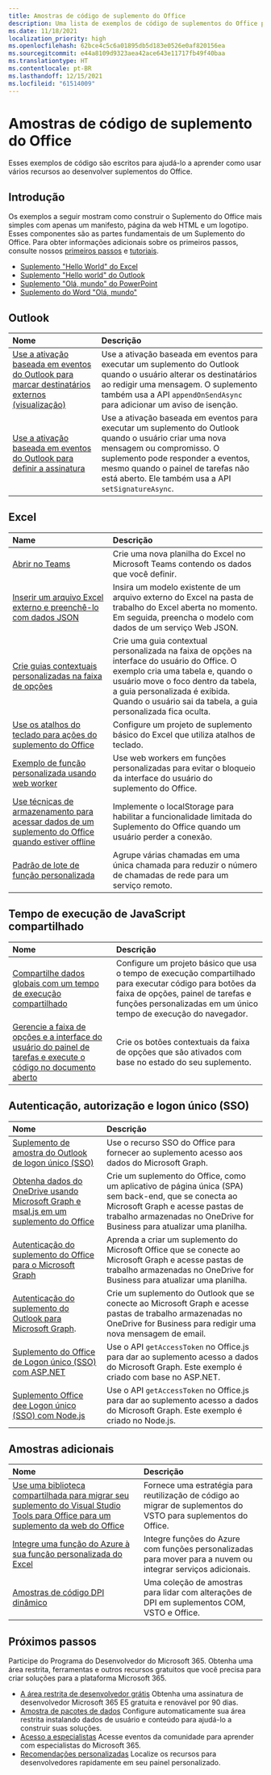 ```yaml
---
title: Amostras de código de suplemento do Office
description: Uma lista de exemplos de código de suplementos do Office para ajudá-lo a aprender e criar seus próprios suplementos.
ms.date: 11/18/2021
localization_priority: high
ms.openlocfilehash: 62bce4c5c6a01895db5d183e0526e0af820156ea
ms.sourcegitcommit: e44a8109d9323aea42ace643e11717fb49f40baa
ms.translationtype: HT
ms.contentlocale: pt-BR
ms.lasthandoff: 12/15/2021
ms.locfileid: "61514009"
---
```

# <a name="office-add-in-code-samples"></a>Amostras de código de suplemento do Office

Esses exemplos de código são escritos para ajudá-lo a aprender como usar vários recursos ao desenvolver suplementos do Office.

## <a name="getting-started"></a>Introdução

Os exemplos a seguir mostram como construir o Suplemento do Office mais simples com apenas um manifesto, página da web HTML e um logotipo. Esses componentes são as partes fundamentais de um Suplemento do Office. Para obter informações adicionais sobre os primeiros passos, consulte nossos [primeiros passos](../quickstarts/excel-quickstart-jquery.md) e [tutoriais](/search/?terms=tutorial&scope=Office%20Add-ins).

* [Suplemento "Hello World" do Excel](https://github.com/OfficeDev/PnP-OfficeAddins/tree/main/Samples/hello-world/excel-hello-world)
* [Suplemento "Hello world" do Outlook](https://github.com/OfficeDev/PnP-OfficeAddins/tree/main/Samples/hello-world/outlook-hello-world)
* [Suplemento "Olá, mundo" do PowerPoint](https://github.com/OfficeDev/PnP-OfficeAddins/tree/main/Samples/hello-world/powerpoint-hello-world)
* [Suplemento do Word "Olá, mundo"](https://github.com/OfficeDev/PnP-OfficeAddins/tree/main/Samples/hello-world/word-hello-world)

## <a name="outlook"></a>Outlook

| Nome                | Descrição         |
|:--------------------|:--------------------|
| [Use a ativação baseada em eventos do Outlook para marcar destinatários externos (visualização)](/samples/officedev/pnp-officeaddins/outlook-add-in-tag-external-recipients) | Use a ativação baseada em eventos para executar um suplemento do Outlook quando o usuário alterar os destinatários ao redigir uma mensagem. O suplemento também usa a API `appendOnSendAsync` para adicionar um aviso de isenção. |
| [Use a ativação baseada em eventos do Outlook para definir a assinatura](/samples/officedev/pnp-officeaddins/outlook-add-in-set-signature/) | Use a ativação baseada em eventos para executar um suplemento do Outlook quando o usuário criar uma nova mensagem ou compromisso. O suplemento pode responder a eventos, mesmo quando o painel de tarefas não está aberto. Ele também usa a API `setSignatureAsync`. |

## <a name="excel"></a>Excel

| Name                | Descrição         |
|:--------------------|:--------------------|
| [Abrir no Teams](/samples/officedev/pnp-officeaddins/office-excel-add-in-open-in-teams/) | Crie uma nova planilha do Excel no Microsoft Teams contendo os dados que você definir.|
| [Inserir um arquivo Excel externo e preenchê-lo com dados JSON](/samples/officedev/pnp-officeaddins/excel-add-in-insert-external-file/)  | Insira um modelo existente de um arquivo externo do Excel na pasta de trabalho do Excel aberta no momento. Em seguida, preencha o modelo com dados de um serviço Web JSON. |
| [Crie guias contextuais personalizadas na faixa de opções](/samples/officedev/pnp-officeaddins/office-add-in-contextual-tabs/) | Crie uma guia contextual personalizada na faixa de opções na interface do usuário do Office. O exemplo cria uma tabela e, quando o usuário move o foco dentro da tabela, a guia personalizada é exibida. Quando o usuário sai da tabela, a guia personalizada fica oculta. |
| [Use os atalhos do teclado para ações do suplemento do Office](/samples/officedev/pnp-officeaddins/office-add-in-keyboard-shortcuts) | Configure um projeto de suplemento básico do Excel que utiliza atalhos de teclado. |
| [Exemplo de função personalizada usando web worker](/samples/officedev/pnp-officeaddins/excel-custom-function-web-worker-pattern/) | Use web workers em funções personalizadas para evitar o bloqueio da interface do usuário do suplemento do Office. |
| [Use técnicas de armazenamento para acessar dados de um suplemento do Office quando estiver offline](/samples/officedev/pnp-officeaddins/use-storage-techniques-to-access-data-from-an-office-add-in-when-offline/) | Implemente o localStorage para habilitar a funcionalidade limitada do Suplemento do Office quando um usuário perder a conexão. |
| [Padrão de lote de função personalizada](/samples/officedev/pnp-officeaddins/excel-custom-function-batching-pattern/)| Agrupe várias chamadas em uma única chamada para reduzir o número de chamadas de rede para um serviço remoto.|

## <a name="shared-javascript-runtime"></a>Tempo de execução de JavaScript compartilhado

| Nome                | Descrição         |
|:--------------------|:--------------------|
[Compartilhe dados globais com um tempo de execução compartilhado](/samples/officedev/pnp-officeaddins/office-add-in-shared-runtime-global-data/) | Configure um projeto básico que usa o tempo de execução compartilhado para executar código para botões da faixa de opções, painel de tarefas e funções personalizadas em um único tempo de execução do navegador. |
| [Gerencie a faixa de opções e a interface do usuário do painel de tarefas e execute o código no documento aberto](/samples/officedev/pnp-officeaddins/office-add-in-ribbon-task-pane-ui/) | Crie os botões contextuais da faixa de opções que são ativados com base no estado do seu suplemento. |

## <a name="authentication-authorization-and-single-sign-on-sso"></a>Autenticação, autorização e logon único (SSO)

| Nome                | Descrição         |
|:--------------------|:--------------------|
| [Suplemento de amostra do Outlook de logon único (SSO)](/samples/officedev/pnp-officeaddins/outlook-add-in-sso-aspnet/) | Use o recurso SSO do Office para fornecer ao suplemento acesso aos dados do Microsoft Graph.|
| [Obtenha dados do OneDrive usando Microsoft Graph e msal.js em um suplemento do Office](/samples/officedev/pnp-officeaddins/office-add-in-auth-graph-react/) | Crie um suplemento do Office, como um aplicativo de página única (SPA) sem back-end, que se conecta ao Microsoft Graph e acesse pastas de trabalho armazenadas no OneDrive for Business para atualizar uma planilha.  |
| [Autenticação do suplemento do Office para o Microsoft Graph](/samples/officedev/pnp-officeaddins/office-add-in-auth-aspnet-graph/) | Aprenda a criar um suplemento do Microsoft Office que se conecte ao Microsoft Graph e acesse pastas de trabalho armazenadas no OneDrive for Business para atualizar uma planilha. |
| [Autenticação do suplemento do Outlook para Microsoft Graph](/samples/officedev/pnp-officeaddins/outlook-add-in-auth-aspnet-graph/). | Crie um suplemento do Outlook que se conecte ao Microsoft Graph e acesse pastas de trabalho armazenadas no OneDrive for Business para redigir uma nova mensagem de email. |
| [Suplemento do Office de Logon único (SSO) com ASP.NET](/samples/officedev/pnp-officeaddins/office-add-in-sso-aspnet/) | Use o API `getAccessToken` no Office.js para dar ao suplemento acesso a dados do Microsoft Graph. Este exemplo é criado com base no ASP.NET. |
| [Suplemento Office dee Logon único (SSO) com Node.js](/samples/officedev/pnp-officeaddins/office-add-in-sso-nodejs/) | Use o API `getAccessToken` no Office.js para dar ao suplemento acesso a dados do Microsoft Graph. Este exemplo é criado no Node.js.|

## <a name="additional-samples"></a>Amostras adicionais

| Nome                | Descrição         |
|:--------------------|:--------------------|
|[Use uma biblioteca compartilhada para migrar seu suplemento do Visual Studio Tools para Office para um suplemento da web do Office](/samples/officedev/pnp-officeaddins/vsto-shared-library-excel/) |Fornece uma estratégia para reutilização de código ao migrar de suplementos do VSTO para suplementos do Office. |
| [Integre uma função do Azure à sua função personalizada do Excel](/samples/officedev/pnp-officeaddins/azure-function-with-excel-custom-function/) | Integre funções do Azure com funções personalizadas para mover para a nuvem ou integrar serviços adicionais. |
|[Amostras de código DPI dinâmico](/samples/officedev/pnp-officeaddins/dynamic-dpi-code-samples/) |Uma coleção de amostras para lidar com alterações de DPI em suplementos COM, VSTO e Office. |

## <a name="next-steps"></a>Próximos passos

Participe do Programa do Desenvolvedor do Microsoft 365. Obtenha uma área restrita, ferramentas e outros recursos gratuitos que você precisa para criar soluções para a plataforma Microsoft 365.

- [A área restrita de desenvolvedor grátis](https://developer.microsoft.com/microsoft-365/dev-program#Subscription) Obtenha uma assinatura de desenvolvedor Microsoft 365 E5 gratuita e renovável por 90 dias.
- [Amostra de pacotes de dados](https://developer.microsoft.com/microsoft-365/dev-program#Sample) Configure automaticamente sua área restrita instalando dados de usuário e conteúdo para ajudá-lo a construir suas soluções.
- [Acesso a especialistas](https://developer.microsoft.com/microsoft-365/dev-program#Experts) Acesse eventos da comunidade para aprender com especialistas do Microsoft 365.
- [Recomendações personalizadas](https://developer.microsoft.com/microsoft-365/dev-program#Recommendations) Localize os recursos para desenvolvedores rapidamente em seu painel personalizado.
